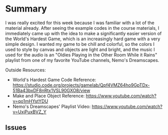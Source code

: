 # Summary

I was really excited for this week because I was familiar with a lot of the material already. After seeing the example codes in the course materials, I immediately came up with the idea to make a significantly easier version of the World's Hardest Game, which is an increasingly hard game with a very simple design. I wanted my game to be chill and colorful, so the colors I used to style by canvas and objects are light and bright, and the music I used for the audio is an "Oldies Playing in the Other Room While it Rains" playlist from one of my favorite YouTube channels, Nemo's Dreamscapes.

Outside Resources:
- World's Hardest Game Code Reference: https://studio.code.org/projects/gamelab/Qpf4VMZ64ho9GpTDx-51Ba43bxDF8nRtx1VSL90GXO8/view
- Make and Place Object Reference: https://www.youtube.com/watch?v=qo1mHYstYDU
- Nemo's Dreamscapes' Playlist Video: https://www.youtube.com/watch?v=UxjPuxBVZ_Y

## Issues

